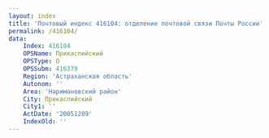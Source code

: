 ```yaml
---
layout: index
title: 'Почтовый индекс 416104: отделение почтовой связи Почты России'
permalink: /416104/
data:
    Index: 416104
    OPSName: Прикаспийский
    OPSType: О
    OPSSubm: 416379
    Region: 'Астраханская область'
    Autonom: ''
    Area: 'Наримановский район'
    City: Прикаспийский
    City1: ''
    ActDate: '20051209'
    IndexOld: ''
---
```

